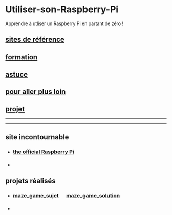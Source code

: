 # Utiliser-son-Raspberry-Pi
Apprendre à utliser un Raspberry Pi en partant de zéro !


## [sites de référence](#sites)

## [formation](#formation)

## [astuce](#astuce)

## [pour aller plus loin](#loin)

## [projet](#projet)


------------------------------------------------------------------------------------------------
------------------------------------------------------------------------------------------------
## <a name="sites"></a> site incontournable
* ### [the official Raspberry Pi](https://www.raspberrypi.org/)
* ### []()


## <a name="projet"></a> projets réalisés
* ### [maze_game_sujet](https://github.com/Math13Net/Utiliser-son-Raspberry-Pi/blob/master/maze_game.pdf) &nbsp;&nbsp;&nbsp;&nbsp;&nbsp;[maze_game_solution](https://github.com/Math13Net/Utiliser-son-Raspberry-Pi/blob/master/maze_game_solution.py)
* ### []()
